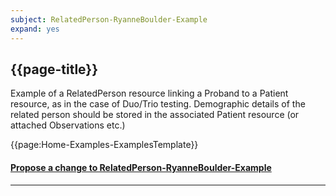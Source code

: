 ```yaml
---
subject: RelatedPerson-RyanneBoulder-Example 
expand: yes
---
```



## {{page-title}}

Example of a RelatedPerson resource linking a Proband to a Patient resource, as in the case of Duo/Trio testing. Demographic details of the related person should be stored in the associated Patient resource (or attached Observations etc.)


{{page:Home-Examples-ExamplesTemplate}}


<div id="Feedback" class="tabcontent">
<h4><a href='https://simplifier.net/NHS-Digital-FHIR-Genomics-Implementation-Guide/RelatedPerson-RyanneBoulder-Example/~issues?level=File' target="_blank">Propose a change to RelatedPerson-RyanneBoulder-Example </a></h4>
</div>

---